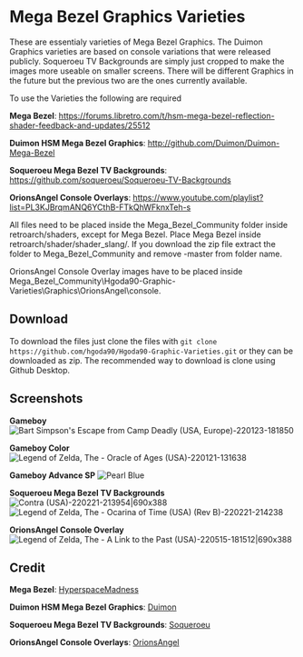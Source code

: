 # Mega Bezel Graphics Varieties
These are essentialy varieties of Mega Bezel Graphics. The Duimon Graphics varieties are based on console variations that were released publicly. Soqueroeu TV Backgrounds are simply just cropped to make the images more useable on smaller screens. There will be different Graphics in the future but the previous two are the ones currently available.

To use the Varieties the following are required

**Mega Bezel**: https://forums.libretro.com/t/hsm-mega-bezel-reflection-shader-feedback-and-updates/25512

**Duimon HSM Mega Bezel Graphics**: http://github.com/Duimon/Duimon-Mega-Bezel

**Soqueroeu Mega Bezel TV Backgrounds**: https://github.com/soqueroeu/Soqueroeu-TV-Backgrounds

**OrionsAngel Console Overlays**: https://www.youtube.com/playlist?list=PL3KJBrqmANQ6YCthB-FTkQhWFknxTeh-s


All files need to be placed inside the Mega_Bezel_Community folder inside retroarch/shaders, except for Mega Bezel. Place Mega Bezel inside retroarch/shader/shader_slang/. If you download the zip file extract the folder to Mega_Bezel_Community and remove -master from folder name.

OrionsAngel Console Overlay images have to be placed inside Mega_Bezel_Community\Hgoda90-Graphic-Varieties\Graphics\OrionsAngel\console.

## Download
To download the files just clone the files with ```git clone https://github.com/hgoda90/Hgoda90-Graphic-Varieties.git``` or they can be downloaded as zip.
The recommended way to download is clone using Github Desktop.

## Screenshots

**Gameboy**
![Bart Simpson's Escape from Camp Deadly (USA, Europe)-220123-181850](https://forums.libretro.com/uploads/default/original/3X/d/1/d1bbd4bce8884f921bbf26c4f638aa211922308b.jpeg) 


**Gameboy Color**
![Legend of Zelda, The - Oracle of Ages (USA)-220121-131638](https://forums.libretro.com/uploads/default/original/3X/6/f/6f5fa8e25e760fa726a924ee50bef6daf77a9401.jpeg) 


**Gameboy Advance SP**
![Pearl Blue](https://forums.libretro.com/uploads/default/original/3X/b/8/b8fc51fa977fb1199ad8be93c01e3c0a91d26e7f.jpeg) 


**Soqueroeu Mega Bezel TV Backgrounds**
![Contra (USA)-220221-213954|690x388](https://forums.libretro.com/uploads/default/original/3X/8/c/8c3632421270774b088cc7ffe51e50f9d0548ea0.jpeg)
![Legend of Zelda, The - Ocarina of Time (USA) (Rev B)-220221-214238](https://forums.libretro.com/uploads/default/original/3X/3/e/3e37d3808e870abff7e6f3589a7fca085874b35d.jpeg)


**OrionsAngel Console Overlay**
![Legend of Zelda, The - A Link to the Past (USA)-220515-181512|690x388](https://forums.libretro.com/uploads/default/original/3X/6/e/6e33fcedbfbda92edc897da780869051a94f99bb.jpeg)


## Credit

**Mega Bezel**: [HyperspaceMadness](https://forums.libretro.com/u/HyperspaceMadness)

**Duimon HSM Mega Bezel Graphics**: [Duimon](https://forums.libretro.com/u/Duimon)

**Soqueroeu Mega Bezel TV Backgrounds**: [Soqueroeu](https://forums.libretro.com/u/soqueroeu)

**OrionsAngel Console Overlays**: [OrionsAngel](https://www.youtube.com/c/OrionsAngel)